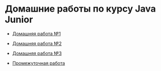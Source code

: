# Домашние работы по курсу Java Junior
* [Домашняя работа №1](https://github.com/VeronikaKhodan21/Java-Junior/blob/main/one)
* [Домашняя работа №2](https://github.com/VeronikaKhodan21/Java-Junior/blob/main/two)
* [Домашняя работа №3](https://github.com/VeronikaKhodan21/Java-Junior/blob/main/three)

* [Промежуточная работа](https://github.com/VeronikaKhodan21/Java-Junior/blob/main/five)
